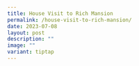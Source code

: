 ```yaml
---
title: House Visit to Rich Mansion
permalink: /house-visit-to-rich-mansion/
date: 2023-07-08
layout: post
description: ""
image: ""
variant: tiptap
---
```

